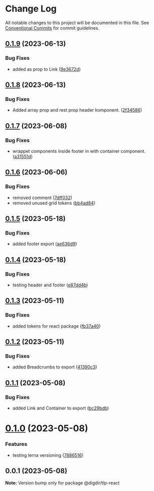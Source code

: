 # Change Log

All notable changes to this project will be documented in this file.
See [Conventional Commits](https://conventionalcommits.org) for commit guidelines.

## [0.1.9](https://github.com/felleslosninger/tlp-react/compare/@digdir/tlp-react@0.1.8...@digdir/tlp-react@0.1.9) (2023-06-13)

### Bug Fixes

- added as prop to Link ([9e3672d](https://github.com/felleslosninger/tlp-react/commit/9e3672d569f044ccc2c861f7da0bb5c9d3ec8a74))

## [0.1.8](https://github.com/felleslosninger/tlp-react/compare/@digdir/tlp-react@0.1.7...@digdir/tlp-react@0.1.8) (2023-06-13)

### Bug Fixes

- Added array prop and rest prop header komponent. ([2f34586](https://github.com/felleslosninger/tlp-react/commit/2f34586f0ee426e3670dd25355742673bd5af620))

## [0.1.7](https://github.com/felleslosninger/tlp-react/compare/@digdir/tlp-react@0.1.6...@digdir/tlp-react@0.1.7) (2023-06-08)

### Bug Fixes

- wrappet components inside footer in with container component. ([a31551d](https://github.com/felleslosninger/tlp-react/commit/a31551da4635c57c6362a09dca0bec9239e53909))

## [0.1.6](https://github.com/felleslosninger/tlp-react/compare/@digdir/tlp-react@0.1.5...@digdir/tlp-react@0.1.6) (2023-06-06)

### Bug Fixes

- removed comment ([7dff032](https://github.com/felleslosninger/tlp-react/commit/7dff03279cab10227bce2419e3efbbbe6d5f7903))
- removed unused grid tokens ([bb4ad84](https://github.com/felleslosninger/tlp-react/commit/bb4ad84df6254b54ca69ae288ea36f01ab728631))

## [0.1.5](https://github.com/felleslosninger/tlp-react/compare/@digdir/tlp-react@0.1.4...@digdir/tlp-react@0.1.5) (2023-05-18)

### Bug Fixes

- added footer export ([ae636d9](https://github.com/felleslosninger/tlp-react/commit/ae636d9b26357210be333ef38b9ca204632d1302))

## [0.1.4](https://github.com/felleslosninger/tlp-react/compare/@digdir/tlp-react@0.1.3...@digdir/tlp-react@0.1.4) (2023-05-18)

### Bug Fixes

- testing header and footer ([e87dd4b](https://github.com/felleslosninger/tlp-react/commit/e87dd4bfbe68e3bedfdce4ba29b12be7ae19f9af))

## [0.1.3](https://github.com/felleslosninger/tlp-react/compare/@digdir/tlp-react@0.1.2...@digdir/tlp-react@0.1.3) (2023-05-11)

### Bug Fixes

- added tokens for react package ([fb37a40](https://github.com/felleslosninger/tlp-react/commit/fb37a40a88f0351a72c8f97309f27d3a0582894b))

## [0.1.2](https://github.com/felleslosninger/tlp-react/compare/@digdir/tlp-react@0.1.1...@digdir/tlp-react@0.1.2) (2023-05-11)

### Bug Fixes

- added Breadcrumbs to export ([41390c3](https://github.com/felleslosninger/tlp-react/commit/41390c3e853a524cdfc12ef5bc4202cb720784f6))

## [0.1.1](https://github.com/felleslosninger/tlp-react/compare/@digdir/tlp-react@0.1.0...@digdir/tlp-react@0.1.1) (2023-05-08)

### Bug Fixes

- added Link and Container to export ([bc29bdb](https://github.com/felleslosninger/tlp-react/commit/bc29bdb97546b6b68ef2c23105c3cba558612ff8))

# [0.1.0](https://github.com/felleslosninger/tlp-react/compare/@digdir/tlp-react@0.0.1...@digdir/tlp-react@0.1.0) (2023-05-08)

### Features

- testing lerna versioning ([7886516](https://github.com/felleslosninger/tlp-react/commit/788651639e3baa2251b734c153865d7e91298ef3))

## 0.0.1 (2023-05-08)

**Note:** Version bump only for package @digdir/tlp-react
